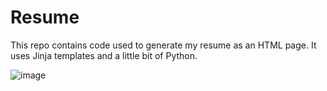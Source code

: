 # Resume

This repo contains code used to generate my resume as an HTML page. It uses Jinja templates and a little bit of Python.

![image](https://user-images.githubusercontent.com/43593885/205384711-6187b335-388b-4f43-8e3f-96eae8cd0e38.png)
